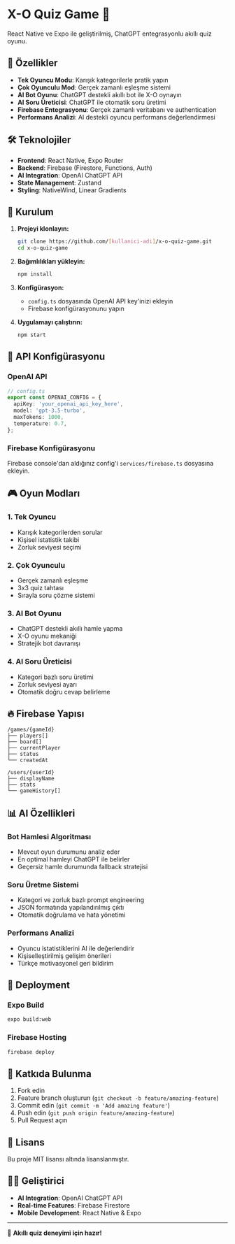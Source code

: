 # X-O Quiz Game 🎯

React Native ve Expo ile geliştirilmiş, ChatGPT entegrasyonlu akıllı quiz oyunu.

## 🚀 Özellikler

- **Tek Oyuncu Modu**: Karışık kategorilerle pratik yapın
- **Çok Oyunculu Mod**: Gerçek zamanlı eşleşme sistemi
- **AI Bot Oyunu**: ChatGPT destekli akıllı bot ile X-O oynayın
- **AI Soru Üreticisi**: ChatGPT ile otomatik soru üretimi
- **Firebase Entegrasyonu**: Gerçek zamanlı veritabanı ve authentication
- **Performans Analizi**: AI destekli oyuncu performans değerlendirmesi

## 🛠️ Teknolojiler

- **Frontend**: React Native, Expo Router
- **Backend**: Firebase (Firestore, Functions, Auth)
- **AI Integration**: OpenAI ChatGPT API
- **State Management**: Zustand
- **Styling**: NativeWind, Linear Gradients

## 📱 Kurulum

1. **Projeyi klonlayın:**
   ```bash
   git clone https://github.com/[kullanici-adi]/x-o-quiz-game.git
   cd x-o-quiz-game
   ```

2. **Bağımlılıkları yükleyin:**
   ```bash
   npm install
   ```

3. **Konfigürasyon:**
   - `config.ts` dosyasında OpenAI API key'inizi ekleyin
   - Firebase konfigürasyonunu yapın

4. **Uygulamayı çalıştırın:**
   ```bash
   npm start
   ```

## 🔧 API Konfigürasyonu

### OpenAI API
```typescript
// config.ts
export const OPENAI_CONFIG = {
  apiKey: 'your_openai_api_key_here',
  model: 'gpt-3.5-turbo',
  maxTokens: 1000,
  temperature: 0.7,
};
```

### Firebase Konfigürasyonu
Firebase console'dan aldığınız config'i `services/firebase.ts` dosyasına ekleyin.

## 🎮 Oyun Modları

### 1. Tek Oyuncu
- Karışık kategorilerden sorular
- Kişisel istatistik takibi
- Zorluk seviyesi seçimi

### 2. Çok Oyunculu
- Gerçek zamanlı eşleşme
- 3x3 quiz tahtası
- Sırayla soru çözme sistemi

### 3. AI Bot Oyunu
- ChatGPT destekli akıllı hamle yapma
- X-O oyunu mekaniği
- Stratejik bot davranışı

### 4. AI Soru Üreticisi
- Kategori bazlı soru üretimi
- Zorluk seviyesi ayarı
- Otomatik doğru cevap belirleme

## 🔥 Firebase Yapısı

```
/games/{gameId}
├── players[]
├── board[]
├── currentPlayer
├── status
└── createdAt

/users/{userId}
├── displayName
├── stats
└── gameHistory[]
```

## 📊 AI Özellikleri

### Bot Hamlesi Algoritması
- Mevcut oyun durumunu analiz eder
- En optimal hamleyi ChatGPT ile belirler
- Geçersiz hamle durumunda fallback stratejisi

### Soru Üretme Sistemi
- Kategori ve zorluk bazlı prompt engineering
- JSON formatında yapılandırılmış çıktı
- Otomatik doğrulama ve hata yönetimi

### Performans Analizi
- Oyuncu istatistiklerini AI ile değerlendirir
- Kişiselleştirilmiş gelişim önerileri
- Türkçe motivasyonel geri bildirim

## 🚀 Deployment

### Expo Build
```bash
expo build:web
```

### Firebase Hosting
```bash
firebase deploy
```

## 🤝 Katkıda Bulunma

1. Fork edin
2. Feature branch oluşturun (`git checkout -b feature/amazing-feature`)
3. Commit edin (`git commit -m 'Add amazing feature'`)
4. Push edin (`git push origin feature/amazing-feature`)
5. Pull Request açın

## 📝 Lisans

Bu proje MIT lisansı altında lisanslanmıştır.

## 👨‍💻 Geliştirici

- **AI Integration**: OpenAI ChatGPT API
- **Real-time Features**: Firebase Firestore
- **Mobile Development**: React Native & Expo

---

🎯 **Akıllı quiz deneyimi için hazır!**